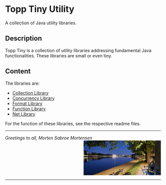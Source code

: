 # Topp Tiny Utility

A collection of Java utility libraries.

## Description

Topp Tiny is a collection of utility libraries addressing fundamental Java functionalities.
These libraries are small or even tiny.

## Content

The libraries are:

* [Collection Library](Topp-Tiny-Collection-Library/README.md)
* [Concurrency Library](Topp-Tiny-Concurrency-Library/README.md)
* [Format Library](Topp-Tiny-Format-Library/README.md)
* [Function Library](Topp-Tiny-Function-Library/README.md)
* [Net Library](Topp-Tiny-Net-Library/README.md)

For the function of these libraries, see the respective readme files.

---

_Greetings to all, Morten Sabroe Mortensen_
<img align="right" width="250" src="doc/image/20220428_214818.png">
<br clear="all">

---

